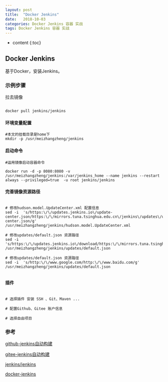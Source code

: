 ```yaml
---
layout: post
title:  "Docker Jenkins"
date:   2018-10-03 
categories: Docker Jenkins 容器 实战
tags: Docker Jenkins 容器 实战
---
```


* content
{:toc}

## Docker Jenkins

   基于Docker，安装Jenkins。


### 示例步骤

拉去镜像

```

docker pull jenkins/jenkins

```

#### 环境变量配置

```
#本文的挂载目录是home下
mkdir -p /usr/meizhangzheng/jenkins

```

#### 启动命令

```
#运用镜像启动容器命令

docker run -d -p 8080:8080 -v /usr/meizhangzheng/jenkins:/var/jenkins_home --name jenkins --restart always --privileged=true  -u root jenkins/jenkins

```

#### 完善镜像资源路径

```

# 修改hudson.model.UpdateCenter.xml 配置信息
sed -i  's/https:\/\/updates.jenkins.io\/update-center.json/https:\/\/mirrors.tuna.tsinghua.edu.cn\/jenkins\/updates\/update-center.json/g' /usr/meizhangzheng/jenkins/hudson.model.UpdateCenter.xml

# 修改updates/default.json 资源路径
sed -i  's/https:\/\/updates.jenkins.io\/download/https:\/\/mirrors.tuna.tsinghua.edu.cn\/jenkins/g' /usr/meizhangzheng/jenkins/updates/default.json

# 修改updates/default.json 资源路径
sed -i  's/http:\/\/www.google.com/http:\/\/www.baidu.com/g' /usr/meizhangzheng/jenkins/updates/default.json


```


#### 插件

```

# 选择插件 安装 SSH 、Git、Maven ...

# 配置Github、Gitee 账户信息

# 选择自由项目

```

### 参考

[github-jenkins自动构建](https://www.cnblogs.com/weschen/p/6867885.html)

[gitee-jenkins自动构建](https://gitee.com/help/articles/4193)

[jenkins/jenkins](https://www.cnblogs.com/dreammer/p/13670222.html)

[docker-jenkins](https://www.cnblogs.com/nhdlb/p/12576273.html)